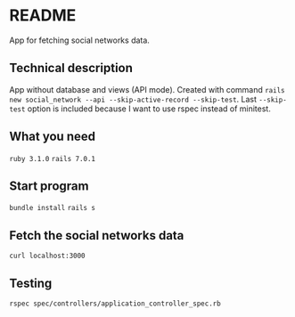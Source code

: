 # README

App for fetching social networks data.

## Technical description

App without database and views (API mode). Created with command `rails new social_network --api --skip-active-record --skip-test`. Last `--skip-test` option is included because I want to use rspec instead of minitest.

## What you need

`ruby 3.1.0`
`rails 7.0.1`

## Start program

`bundle install`
`rails s`

## Fetch the social networks data

`curl localhost:3000`

## Testing

`rspec spec/controllers/application_controller_spec.rb`
